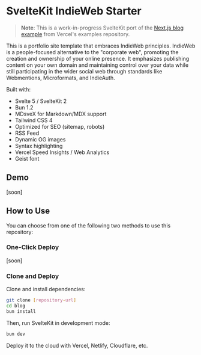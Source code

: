 # SvelteKit IndieWeb Starter

> **Note**: This is a work-in-progress SvelteKit port of the [Next.js blog example](https://github.com/vercel/examples/tree/main/solutions/blog) from Vercel's examples repository.

This is a portfolio site template that embraces IndieWeb principles. IndieWeb is a people-focused alternative to the "corporate web", promoting the creation and ownership of your online presence. It emphasizes publishing content on your own domain and maintaining control over your data while still participating in the wider social web through standards like Webmentions, Microformats, and IndieAuth.

Built with:

- Svelte 5 / SvelteKit 2
- Bun 1.2
- MDsveX for Markdown/MDX support
- Tailwind CSS 4
- Optimized for SEO (sitemap, robots)
- RSS Feed
- Dynamic OG images
- Syntax highlighting
- Vercel Speed Insights / Web Analytics
- Geist font

## Demo

[soon]

## How to Use

You can choose from one of the following two methods to use this repository:

### One-Click Deploy

[soon]

### Clone and Deploy

Clone and install dependencies:

```bash
git clone [repository-url]
cd blog
bun install
```

Then, run SvelteKit in development mode:

```bash
bun dev
```

Deploy it to the cloud with Vercel, Netlify, Cloudflare, etc.
